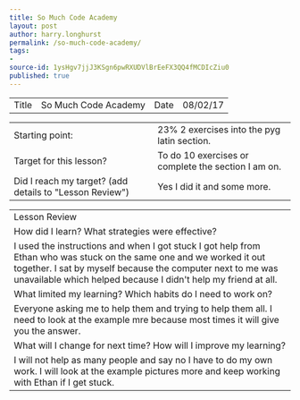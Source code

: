 ```yaml
---
title: So Much Code Academy
layout: post
author: harry.longhurst
permalink: /so-much-code-academy/
tags:
- 
source-id: 1ysHgv7jjJ3KSgn6pwRXUDVlBrEeFX3QQ4fMCDIcZiu0
published: true
---
```

<table>
  <tr>
    <td>Title</td>
    <td>So Much Code Academy</td>
    <td>Date</td>
    <td>08/02/17</td>
  </tr>
</table>


<table>
  <tr>
    <td>Starting point:</td>
    <td>23% 2 exercises into the pyg latin section.</td>
  </tr>
  <tr>
    <td>Target for this lesson?</td>
    <td>To do 10 exercises or complete the section I am on.</td>
  </tr>
  <tr>
    <td>Did I reach my target? 
(add details to "Lesson Review")</td>
    <td>Yes I did it and some more.</td>
  </tr>
</table>


<table>
  <tr>
    <td>Lesson Review</td>
  </tr>
  <tr>
    <td>How did I learn? What strategies were effective? </td>
  </tr>
  <tr>
    <td>I used the instructions and when I got stuck I got help from Ethan who was stuck on the same one and we worked it out together. I sat by myself because the computer next to me was unavailable which helped because I didn't help my friend at all.</td>
  </tr>
  <tr>
    <td>What limited my learning? Which habits do I need to work on? </td>
  </tr>
  <tr>
    <td>Everyone asking me to help them and trying to help them all. I need to look at the example mre because most times it will give you the answer.</td>
  </tr>
  <tr>
    <td>What will I change for next time? How will I improve my learning?</td>
  </tr>
  <tr>
    <td>I will not help as many people and say no I have to do my own work. I will look at the example pictures more and keep working with Ethan if I get stuck.</td>
  </tr>
</table>


